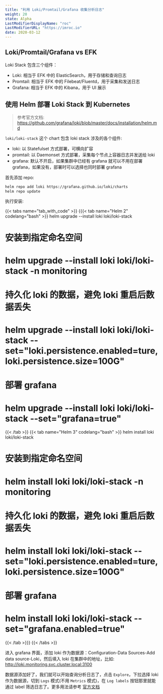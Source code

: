 ```yaml
---
title: "利用 Loki/Promtail/Grafana 收集分析日志"
weight: 20
state: Alpha
LastModifierDisplayName: "roc"
LastModifierURL: "https://imroc.io"
date: 2020-03-12
---
```


## Loki/Promtail/Grafana vs EFK

Loki Stack 包含三个组件：

* Loki: 相当于 EFK 中的 ElasticSearch，用于存储和查询日志
* Promtail: 相当于 EFK 中的 Filebeat/Fluentd，用于采集和发送日志
* Grafana: 相当于 EFK 中的 Kibana，用于 UI 展示

## 使用 Helm 部署 Loki Stack 到 Kubernetes

> 参考官方文档: https://github.com/grafana/loki/blob/master/docs/installation/helm.md

`loki/loki-stack` 这个 chart 包含 loki stack 涉及的各个组件:

* loki: 以 Statefulset 方式部署，可横向扩容
* promtail: 以 Daemonset 方式部署，采集每个节点上容器日志并发送给 loki
* grafana: 默认不开启，如果集群中已经有 grafana 就可以不用在部署 grafana，如果没有，部署时可以选择也同时部署 grafana

首先添加 repo:

``` bash
helm repo add loki https://grafana.github.io/loki/charts
helm repo update
```

执行安装:

{{< tabs name="tab_with_code" >}}
{{{< tab name="Helm 2" codelang="bash" >}}
helm upgrade --install loki loki/loki-stack
# 安装到指定命名空间
# helm upgrade --install loki loki/loki-stack -n monitoring
# 持久化 loki 的数据，避免 loki 重启后数据丢失
# helm upgrade --install loki loki/loki-stack --set="loki.persistence.enabled=ture,loki.persistence.size=100G"
# 部署 grafana
# helm upgrade --install loki loki/loki-stack --set="grafana=true"
{{< /tab >}}
{{< tab name="Helm 3" codelang="bash" >}}
helm install loki loki/loki-stack
# 安装到指定命名空间
# helm install loki loki/loki-stack -n monitoring
# 持久化 loki 的数据，避免 loki 重启后数据丢失
# helm install loki loki/loki-stack --set="loki.persistence.enabled=ture,loki.persistence.size=100G"
# 部署 grafana
# helm install loki loki/loki-stack --set="grafana.enabled=true"
{{< /tab >}}}
{{< /tabs >}}

进入 grafana 界面，添加 loki 作为数据源：Configuration-Data Sources-Add data source-Loki，然后填入 loki 在集群中的地址，比如: http://loki.monitoring.svc.cluster.local:3100

数据源添加好了，我们就可以开始查询分析日志了，点击 `Explore`，下拉选择 loki 作为数据源，切到 `Logs` 模式(不用 `Metrics` 模式)，在 `Log labels` 按钮那里就能通过 label 筛选日志了。更多用法请参考 [官方文档](https://github.com/grafana/loki/tree/master/docs)
